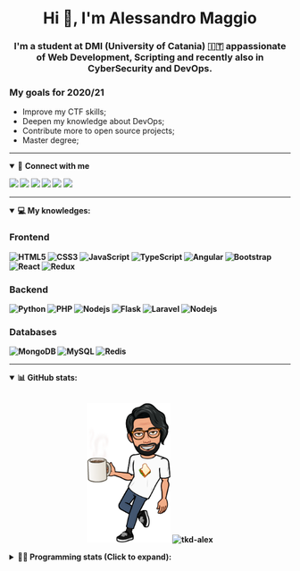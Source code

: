 <h1 align="center">Hi 👋, I'm Alessandro Maggio</h1>
<h3 align="center">I'm a student at DMI (University of Catania) 🇮🇹 appassionate of Web Development, Scripting and recently also in CyberSecurity and DevOps.</h3>

### My goals for 2020/21
- Improve my CTF skills;
- Deepen my knowledge about DevOps;
- Contribute more to open source projects;
- Master degree;

____

<details open>
<summary>🤝 <b>Connect with me<b></summary>

<p align = "center">

[<img src="https://img.shields.io/badge/twitter-1DA1F2.svg?&style=for-the-badge&logo=twitter&logoColor=white" />](https://twitter.com/TkdAxel)
[<img src ="https://img.shields.io/badge/portfolio-web-%23.svg?&style=for-the-badge&logo=&logoColor=white%22">](https://alessandromaggio.it/)
[<img src ="https://img.shields.io/badge/Telegram-1ca0f1.svg?&style=for-the-badge&logo=Telegram&logoColor=white%22&link=https://t.me/TkdAlex">](https://t.me/TkdAlex/)
[<img src="https://img.shields.io/badge/gmail-c14438.svg?&style=for-the-badge&logo=Gmail&logoColor=white&link=mailto:alex.tkd.alex@gmail.com"/>](mailto:alex.tkd.alex@gmail.com)
[<img src="https://img.shields.io/badge/linkedin-0077B5.svg?&style=for-the-badge&logo=linkedin&logoColor=white" />](https://www.linkedin.com/in/aalessandromaggio/)
[<img src = "https://img.shields.io/badge/instagram-E4405F.svg?&style=for-the-badge&logo=instagram&logoColor=white">](https://www.instagram.com/tkd_alex/)
<!--- [![Visits Badge](https://badges.pufler.dev/visits/tkd-alex/tkd-alex?style=for-the-badge&color=blue)](https://github.com/tkd-alex/tkd-alex) -->

</p>

</details>

---

<details open>
<summary>💻 <b>My knowledges</b>: </summary>

### Frontend
![HTML5](https://img.shields.io/badge/-HTML5-E34F26.svg?style=for-the-badge&logo=html5&logoColor=ffffff)
![CSS3](https://img.shields.io/badge/-CSS3-1572B6.svg?style=for-the-badge&logo=css3)
![JavaScript](https://img.shields.io/badge/-JavaScript-282C34?style=for-the-badge&logo=javascript)
![TypeScript](https://img.shields.io/badge/-TypeScript-007ACC?style=for-the-badge&logo=typescript)
![Angular](https://img.shields.io/badge/-Angular-DD0031?style=for-the-badge&logo=angular)
![Bootstrap](https://img.shields.io/badge/-Bootstrap-563D7C.svg?style=for-the-badge&logo=bootstrap)
![React](https://img.shields.io/badge/-React-282C34.svg?style=for-the-badge&logo=react&logoColor=ffffff)
![Redux](https://img.shields.io/badge/-Redux-764ABC.svg?style=for-the-badge&logo=redux)

### Backend
![Python](https://img.shields.io/badge/-Python-3776AB.svg?style=for-the-badge&logo=Python&logoColor=ffffff)
![PHP](https://img.shields.io/badge/-PHP-777BB4.svg?style=for-the-badge&logo=PHP&logoColor=ffffff)
![Nodejs](https://img.shields.io/badge/-Bash-4EAA25.svg?style=for-the-badge&logo=gnu-bash&logoColor=ffffff)
![Flask](https://img.shields.io/badge/-Flask-282C34.svg?style=for-the-badge&logo=flask)
![Laravel](https://img.shields.io/badge/-Laravel-FF2D20.svg?style=for-the-badge&logo=laravel&logoColor=ffffff)
![Nodejs](https://img.shields.io/badge/-Nodejs-339933.svg?style=for-the-badge&logo=Node.js&logoColor=ffffff)

### Databases
![MongoDB](https://img.shields.io/badge/-MongoDB-47A248?style=for-the-badge&logo=mongodb&logoColor=ffffff)
![MySQL](https://img.shields.io/badge/-MySQL-4479A1?style=for-the-badge&logo=mysql&logoColor=ffffff)
![Redis](https://img.shields.io/badge/-Redis-DC382D?style=for-the-badge&logo=Redis&logoColor=ffffff)

</details>

---

<details open>
 <summary>📊 <b>GitHub stats</b>: </summary>

<br>

<p align = "center">
    <img src="https://raw.githubusercontent.com/Tkd-Alex/tkd-alex/master/images/321517cd-ff68-41a7-b0d1-e765680568a7-8b6448d9-c944-4146-b633-adbdd25cb471-v1.png" height="250" />
    <img src="https://github-readme-stats.vercel.app/api?username=tkd-alex&show_icons=true&count_private=true&hide_border=true&line_height=25" alt="tkd-alex">
</p>

</design>

<details>
 <summary>👨‍💻 <b>Programming stats (Click to expand)</b>: </summary>
 
<!--START_SECTION:waka-->
**I'm an Early 🐤** 

```text
🌞 Morning    417 commits    █████░░░░░░░░░░░░░░░░░░░░   21.71% 
🌆 Daytime    785 commits    ██████████░░░░░░░░░░░░░░░   40.86% 
🌃 Evening    660 commits    ████████░░░░░░░░░░░░░░░░░   34.36% 
🌙 Night      59 commits     ░░░░░░░░░░░░░░░░░░░░░░░░░   3.07%

```
📅 **I'm Most Productive on Wednesday** 

```text
Monday       316 commits    ████░░░░░░░░░░░░░░░░░░░░░   16.45% 
Tuesday      292 commits    ███░░░░░░░░░░░░░░░░░░░░░░   15.2% 
Wednesday    353 commits    ████░░░░░░░░░░░░░░░░░░░░░   18.38% 
Thursday     332 commits    ████░░░░░░░░░░░░░░░░░░░░░   17.28% 
Friday       253 commits    ███░░░░░░░░░░░░░░░░░░░░░░   13.17% 
Saturday     196 commits    ██░░░░░░░░░░░░░░░░░░░░░░░   10.2% 
Sunday       179 commits    ██░░░░░░░░░░░░░░░░░░░░░░░   9.32%

```


📊 **This Week I Spent My Time On** 

```text
⌚︎ Time Zone: Europe/Rome

💬 Programming Languages: 
JavaScript               8 hrs 19 mins       ██████████████░░░░░░░░░░░   56.69% 
Python                   3 hrs 58 mins       ██████░░░░░░░░░░░░░░░░░░░   27.1% 
HTML                     1 hr 12 mins        ██░░░░░░░░░░░░░░░░░░░░░░░   8.27% 
CSS                      33 mins             █░░░░░░░░░░░░░░░░░░░░░░░░   3.79% 
TypeScript               15 mins             ░░░░░░░░░░░░░░░░░░░░░░░░░   1.73%

🔥 Editors: 
VS Code                  11 hrs 50 mins      ████████████████████░░░░░   80.62% 
Sublime Text             2 hrs 50 mins       ████░░░░░░░░░░░░░░░░░░░░░   19.38%

🐱‍💻 Projects: 
PandaScripts-Chrome-Exten8 hrs 4 mins        █████████████░░░░░░░░░░░░   54.99% 
Unknown Project          2 hrs 40 mins       ████░░░░░░░░░░░░░░░░░░░░░   18.16% 
pwa-calc-02              1 hr 21 mins        ██░░░░░░░░░░░░░░░░░░░░░░░   9.29% 
ionic-calc-02            45 mins             █░░░░░░░░░░░░░░░░░░░░░░░░   5.14% 
WhatsApp-Plus            43 mins             █░░░░░░░░░░░░░░░░░░░░░░░░   4.98%

💻 Operating System: 
Linux                    14 hrs 41 mins      █████████████████████████   100.0%

```

**I Mostly Code in Python** 

```text
Python                   29 repos            ██████████░░░░░░░░░░░░░░░   40.85% 
JavaScript               12 repos            ████░░░░░░░░░░░░░░░░░░░░░   16.9% 
PHP                      5 repos             █░░░░░░░░░░░░░░░░░░░░░░░░   7.04% 
CSS                      5 repos             █░░░░░░░░░░░░░░░░░░░░░░░░   7.04% 
HTML                     5 repos             █░░░░░░░░░░░░░░░░░░░░░░░░   7.04%

```



<!--END_SECTION:waka-->

</details>
